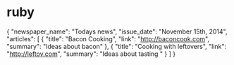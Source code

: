 # ruby
{
  "newspaper_name": "Todays news",
  "issue_date": "November 15th, 2014",
  "articles": [
    {
      "title": "Bacon Cooking",
      "link": "http://baconcook.com",
      "summary": "Ideas about bacon"
    },
    {
      "title": "Cooking with leftovers",
      "link": "http://leftov.com",
      "summary": "Ideas about tasting "
    }
  ]
}
